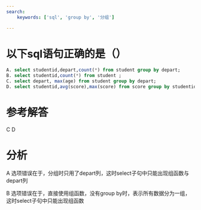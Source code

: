 ```yaml
---
search:
    keywords: ['sql', 'group by', '分组']

---
```



# 以下sql语句正确的是（）



```sql
A. select studentid,depart,count(*) from student group by depart;
B. select studentid,count(*) from student ;
C. select depart, max(age) from student group by depart;
D. select studentid,avg(score),max(score) from score group by studentid;
```

# 参考解答
C D

# 分析
A 选项错误在于，分组时只用了depart列，这时select子句中只能出现组函数与depart列

B 选项错误在于，直接使用组函数，没有group by时，表示所有数据分为一组，这时select子句中只能出现组函数



